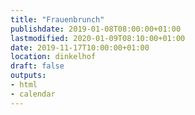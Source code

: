 ```yaml
---
title: "Frauenbrunch"
publishdate: 2019-01-08T08:00:00+01:00
lastmodified: 2020-01-09T08:10:00+01:00
date: 2019-11-17T10:00:00+01:00
location: dinkelhof
draft: false
outputs:
- html
- calendar
---
```

